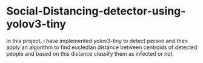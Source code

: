# Social-Distancing-detector-using-yolov3-tiny
In this project, i have implemented yolov3-tiny to detect person and then apply an algorithm to find eucledian distance between centroids of detected people and based on this distance classify them as infected or not.

